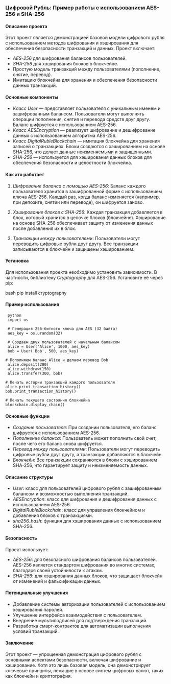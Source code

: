 ### Цифровой Рубль: Пример работы с использованием AES-256 и SHA-256

#### Описание проекта

Этот проект является демонстрацией базовой модели цифрового рубля с использованием методов шифрования и хэширования для обеспечения безопасности транзакций и данных. Проект включает:
- *AES-256* для шифрования балансов пользователей.
- *SHA-256* для хэширования блоков в блокчейне.
- Простую модель транзакций между пользователями (пополнение, снятие, перевод).
- Имитацию блокчейна для хранения и обеспечения безопасности данных транзакций.

#### Основные компоненты

- *Класс User* — представляет пользователя с уникальным именем и зашифрованным балансом. Пользователи могут выполнять операции пополнения, снятия и перевода средств друг другу. Баланс шифруется с использованием AES-256.
- *Класс AESEncryption* — реализует шифрование и дешифрование данных с использованием алгоритма AES-256.
- *Класс DigitalRubleBlockchain* — имитация блокчейна для хранения записей о транзакциях. Блоки создаются с хэшированием на основе SHA-256, что делает данные неизменяемыми и защищенными.
- *SHA-256* — используется для хэширования данных блоков для обеспечения безопасности и целостности блокчейна.

#### Как это работает

1. *Шифрование баланса с помощью AES-256*: Баланс каждого пользователя хранится в зашифрованной форме с использованием ключа AES-256. Каждый раз, когда баланс изменяется (например, при депозите, снятии или переводе), он шифруется заново.

2. *Хэширование блоков с SHA-256*: Каждая транзакция добавляется в блок, который хранится в цепочке блоков (блокчейне). Хэширование на основе SHA-256 обеспечивает защиту от изменения данных после добавления их в блок.

3. *Транзакции между пользователями*: Пользователи могут переводить цифровые рубли друг другу. Все транзакции записываются в блокчейн и защищены хэшированием.

#### Установка

Для использования проекта необходимо установить зависимости. В частности, библиотеку *Cryptography* для AES-256. Установите её через pip:

bash
  pip install cryptography


#### Пример использования

     python
     import os

     # Генерация 256-битного ключа для AES (32 байта)
     aes_key = os.urandom(32)

     # Создаем двух пользователей с начальным балансом
     alice = User('Alice', 1000, aes_key)
     bob = User('Bob', 500, aes_key)

    # Пополняем баланс Alice и делаем перевод Bob
     alice.deposit(200)
     alice.withdraw(150)
     alice.transfer(300, bob)

    # Печать истории транзакций каждого пользователя
    alice.print_transaction_history()
    bob.print_transaction_history()

    # Печать текущего состояния блокчейна
    blockchain.display_chain()


#### Основные функции

- *Создание пользователя*: При создании пользователя, его баланс шифруется с использованием AES-256.
- *Пополнение баланса*: Пользователь может пополнить свой счет, после чего его баланс снова шифруется.
- *Перевод между пользователями*: Пользователи могут переводить цифровые рубли друг другу, а транзакции добавляются в блокчейн.
- *Блокчейн*: Все транзакции сохраняются в блоки с хэшированием SHA-256, что гарантирует защиту и неизменяемость данных.

#### Описание структуры

- *User*: класс для пользователей цифрового рубля с зашифрованным балансом и возможностью выполнения транзакций.
- *AESEncryption*: класс для шифрования и дешифрования данных с использованием AES-256.
- *DigitalRubleBlockchain*: класс для управления блокчейном и добавления блоков с транзакциями.
- *sha256_hash*: функция для хэширования данных с использованием SHA-256.

#### Безопасность

Проект использует:
- *AES-256*: для безопасного шифрования балансов пользователей. AES-256 является стандартом шифрования во многих системах, благодаря своей устойчивости к атакам.
- *SHA-256*: для хэширования данных блоков, что защищает блокчейн от изменений и фальсификации данных.

#### Потенциальные улучшения

- Добавление системы авторизации пользователей с использованием хэширования паролей.
- Улучшение интерфейса взаимодействия с пользователем.
- Внедрение мультиподписей для подтверждения транзакций.
- Разработка смарт-контрактов для автоматизации выполнения условий транзакций.

#### Заключение

Этот проект — упрощенная демонстрация цифрового рубля с основными аспектами безопасности, включая шифрование и хэширование. Хотя это лишь базовая модель, она демонстрирует ключевые принципы, лежащие в основе систем цифровых валют, таких как блокчейн и криптография.
